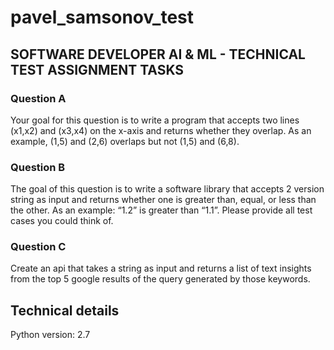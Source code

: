 # pavel_samsonov_test

## SOFTWARE DEVELOPER AI & ML - TECHNICAL TEST ASSIGNMENT TASKS

### Question A
Your goal for this question is to write a program that accepts two lines (x1,x2) and (x3,x4) on the x-axis and returns whether they overlap. As an example, (1,5) and (2,6) overlaps but not (1,5) and (6,8).

### Question B
The goal of this question is to write a software library that accepts 2 version string as input and returns whether one is greater than, equal, or less than the other. As an example: “1.2” is greater than “1.1”. Please provide all test cases you could think of.

### Question C
Create an api that takes a string as input and returns a list of text insights from the top 5 google results of the query generated by those keywords.

## Technical details
Python version: 2.7
